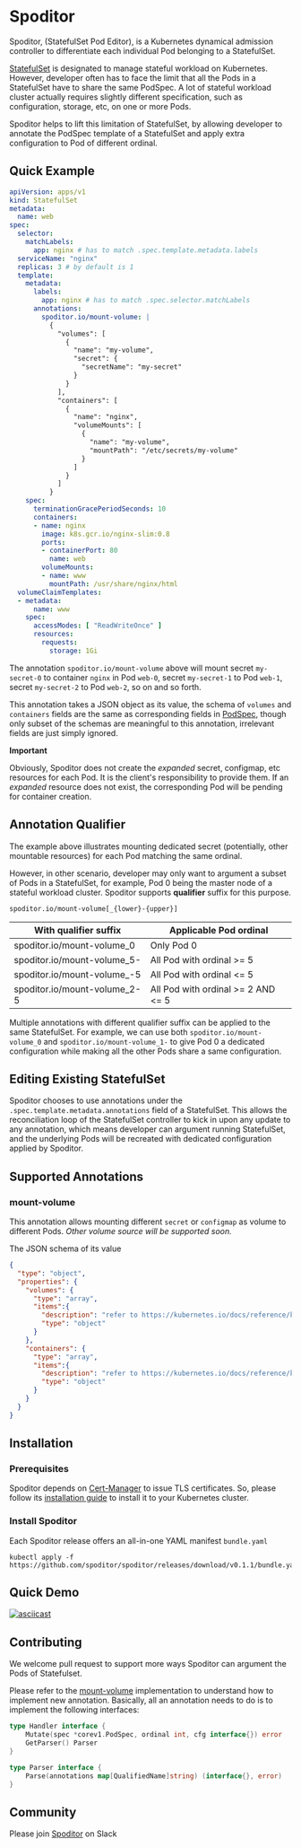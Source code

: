 # Spoditor

Spoditor, (StatefulSet Pod Editor), is a Kubernetes dynamical admission controller to differentiate each individual Pod belonging to a StatefulSet.

[StatefulSet](https://kubernetes.io/docs/concepts/workloads/controllers/statefulset/) is designated to manage stateful workload on Kubernetes. However, developer often has to face the limit that all the Pods in a StatefulSet have to share the same PodSpec. A lot of stateful workload cluster actually requires slightly different specification, such as configuration, storage, etc, on one or more Pods.

Spoditor helps to lift this limitation of StatefulSet, by allowing developer to annotate the PodSpec template of a StatefulSet and apply extra configuration to Pod of different ordinal.

## Quick Example
```yaml
apiVersion: apps/v1
kind: StatefulSet
metadata:
  name: web
spec:
  selector:
    matchLabels:
      app: nginx # has to match .spec.template.metadata.labels
  serviceName: "nginx"
  replicas: 3 # by default is 1
  template:
    metadata:
      labels:
        app: nginx # has to match .spec.selector.matchLabels
      annotations:
        spoditor.io/mount-volume: |
          {
            "volumes": [
              {
                "name": "my-volume",
                "secret": {
                  "secretName": "my-secret"
                }
              }
            ],
            "containers": [
              {
                "name": "nginx",
                "volumeMounts": [
                  {
                    "name": "my-volume",
                    "mountPath": "/etc/secrets/my-volume"
                  }
                ]
              }
            ]
          }
    spec:
      terminationGracePeriodSeconds: 10
      containers:
      - name: nginx
        image: k8s.gcr.io/nginx-slim:0.8
        ports:
        - containerPort: 80
          name: web
        volumeMounts:
        - name: www
          mountPath: /usr/share/nginx/html
  volumeClaimTemplates:
  - metadata:
      name: www
    spec:
      accessModes: [ "ReadWriteOnce" ]
      resources:
        requests:
          storage: 1Gi
```
The annotation `spoditor.io/mount-volume` above will mount secret `my-secret-0` to container `nginx` in Pod `web-0`, secret `my-secret-1` to Pod `web-1`, secret `my-secret-2` to Pod `web-2`, so on and so forth.

This annotation takes a JSON object as its value, the schema of `volumes` and `containers` fields are the same as corresponding fields in [PodSpec](https://kubernetes.io/docs/reference/kubernetes-api/workload-resources/pod-v1/#PodSpec), though only subset of the schemas are meaningful to this annotation, irrelevant fields are just simply ignored.

**Important**

Obviously, Spoditor does not create the _expanded_ secret, configmap, etc resources for each Pod. It is the client's responsibility to provide them. If an _expanded_ resource does not exist, the corresponding Pod will be pending for container creation.

## Annotation Qualifier

The example above illustrates mounting dedicated secret (potentially, other mountable resources) for each Pod matching the same ordinal.

However, in other scenario, developer may only want to argument a subset of Pods in a StatefulSet, for example, Pod 0 being the master node of a stateful workload cluster. Spoditor supports **qualifier** suffix for this purpose.

`spoditor.io/mount-volume[_{lower}-{upper}]`

| With qualifier suffix  | Applicable Pod ordinal |
| ------------- | ------------- |
| spoditor.io/mount-volume_0 | Only Pod 0  |
| spoditor.io/mount-volume_5-  | All Pod with ordinal >= 5 |
| spoditor.io/mount-volume_-5  | All Pod with ordinal <= 5 |
| spoditor.io/mount-volume_2-5  | All Pod with ordinal >= 2 AND <= 5 |

Multiple annotations with different qualifier suffix can be applied to the same StatefulSet. For example, we can use both `spoditor.io/mount-volume_0` and `spoditor.io/mount-volume_1-` to give Pod 0 a dedicated configuration while making all the other Pods share a same configuration.

## Editing Existing StatefulSet

Spoditor chooses to use annotations under the `.spec.template.metadata.annotations` field of a StatefulSet. This allows the reconciliation loop of the StatefulSet controller to kick in upon any update to any annotation, which means developer can argument running StatefulSet, and the underlying Pods will be recreated with dedicated configuration applied by Spoditor.

## Supported Annotations
### mount-volume
This annotation allows mounting different `secret` or `configmap` as volume to different Pods. _Other volume source will be supported soon._

The JSON schema of its value
```json
{
  "type": "object",
  "properties": {
    "volumes": {
      "type": "array",
      "items":{
        "description": "refer to https://kubernetes.io/docs/reference/kubernetes-api/config-and-storage-resources/volume/#Volume",
        "type": "object"
      }
    },
    "containers": {
      "type": "array",
      "items":{
        "description": "refer to https://kubernetes.io/docs/reference/kubernetes-api/workload-resources/pod-v1/#Container",
        "type": "object"
      }
    }
  }
}
```

## Installation

### Prerequisites
Spoditor depends on [Cert-Manager](https://cert-manager.io) to issue TLS certificates. So, please follow its [installation guide](https://cert-manager.io/docs/installation/kubernetes/) to install it to your Kubernetes cluster.

### Install Spoditor
Each Spoditor release offers an all-in-one YAML manifest `bundle.yaml`

```shell
kubectl apply -f https://github.com/spoditor/spoditor/releases/download/v0.1.1/bundle.yaml
```

## Quick Demo
[![asciicast](https://asciinema.org/a/xmA2TISTPQoMcXryyFnRiRxbI.svg)](https://asciinema.org/a/xmA2TISTPQoMcXryyFnRiRxbI)

## Contributing
We welcome pull request to support more ways Spoditor can argument the Pods of Statefulset.

Please refer to the [mount-volume](internal/annotation/volumes/mount.go) implementation to understand how to implement new annotation. Basically, all an annotation needs to do is to implement the following interfaces:
```go
type Handler interface {
	Mutate(spec *corev1.PodSpec, ordinal int, cfg interface{}) error
	GetParser() Parser
}

type Parser interface {
	Parse(annotations map[QualifiedName]string) (interface{}, error)
}
```

## Community
Please join [Spoditor](https://join.slack.com/t/spoditor/shared_invite/zt-p6anaij6-07DsggYHlnEktixBWIURMA) on Slack